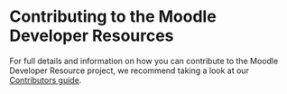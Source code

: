 # Contributing to the Moodle Developer Resources

For full details and information on how you can contribute to the Moodle Developer Resource project, we recommend taking a look at
our [Contributors guide](https://moodledev.io/general/documentation/contributing).
